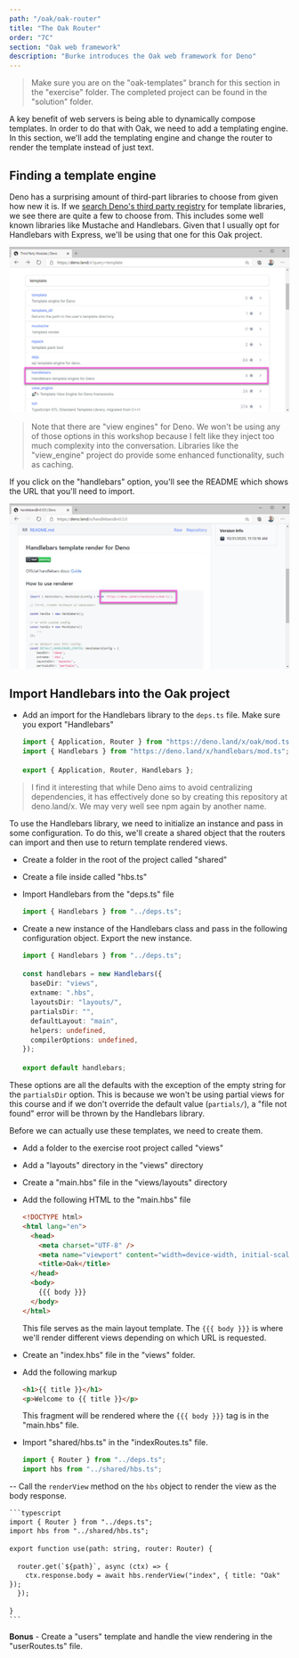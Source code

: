 ```yaml
---
path: "/oak/oak-router"
title: "The Oak Router"
order: "7C"
section: "Oak web framework"
description: "Burke introduces the Oak web framework for Deno"
---
```


> Make sure you are on the "oak-templates" branch for this section in the "exercise" folder. The completed project can be found in the "solution" folder.

A key benefit of web servers is being able to dynamically compose templates. In order to do that with Oak, we need to add a templating engine. In this section, we'll add the templating engine and change the router to render the template instead of just text.

## Finding a template engine

Deno has a surprising amount of third-part libraries to choose from given how new it is. If we [search Deno's third party registry](https://deno.land/x?query=template) for template libraries, we see there are quite a few to choose from. This includes some well known libraries like Mustache and Handlebars. Given that I usually opt for Handlebars with Express, we'll be using that one for this Oak project.

![](../images/deno-templates.jpg)

> Note that there are "view engines" for Deno. We won't be using any of those options in this workshop because I felt like they inject too much complexity into the conversation. Libraries like the "view_engine" project do provide some enhanced functionality, such as caching.

If you click on the "handlebars" option, you'll see the README which shows the URL that you'll need to import.

![](../images/handlebars-readme.jpg)

## Import Handlebars into the Oak project

- Add an import for the Handlebars library to the `deps.ts` file. Make sure you export "Handlebars"

  ```typescript
  import { Application, Router } from "https://deno.land/x/oak/mod.ts";
  import { Handlebars } from "https://deno.land/x/handlebars/mod.ts";

  export { Application, Router, Handlebars };
  ```

> I find it interesting that while Deno aims to avoid centralizing dependencies, it has effectively done so by creating this repository at deno.land/x. We may very well see npm again by another name.

To use the Handlebars library, we need to initialize an instance and pass in some configuration. To do this, we'll create a shared object that the routers can import and then use to return template rendered views.

- Create a folder in the root of the project called "shared"
- Create a file inside called "hbs.ts"
- Import Handlebars from the "deps.ts" file

  ```typescript
  import { Handlebars } from "../deps.ts";
  ```

- Create a new instance of the Handlebars class and pass in the following configuration object. Export the new instance.

  ```typescript
  import { Handlebars } from "../deps.ts";

  const handlebars = new Handlebars({
    baseDir: "views",
    extname: ".hbs",
    layoutsDir: "layouts/",
    partialsDir: "",
    defaultLayout: "main",
    helpers: undefined,
    compilerOptions: undefined,
  });

  export default handlebars;
  ```

These options are all the defaults with the exception of the empty string for the `partialsDir` option. This is because we won't be using partial views for this course and if we don't override the default value (`partials/`), a "file not found" error will be thrown by the Handlebars library.

Before we can actually use these templates, we need to create them.

- Add a folder to the exercise root project called "views"
- Add a "layouts" directory in the "views" directory
- Create a "main.hbs" file in the "views/layouts" directory
- Add the following HTML to the "main.hbs" file

  ```html
  <!DOCTYPE html>
  <html lang="en">
    <head>
      <meta charset="UTF-8" />
      <meta name="viewport" content="width=device-width, initial-scale=1.0" />
      <title>Oak</title>
    </head>
    <body>
      {{{ body }}}
    </body>
  </html>
  ```

  This file serves as the main layout template. The `{{{ body }}}` is where we'll render different views depending on which URL is requested.

- Create an "index.hbs" file in the "views" folder.
- Add the following markup

  ```html
  <h1>{{ title }}</h1>
  <p>Welcome to {{ title }}</p>
  ```

  This fragment will be rendered where the `{{{ body }}}` tag is in the "main.hbs" file.

- Import "shared/hbs.ts" in the "indexRoutes.ts" file.

  ```typescript
  import { Router } from "../deps.ts";
  import hbs from "../shared/hbs.ts";
  ```

-- Call the `renderView` method on the `hbs` object to render the view as the body response.

    ```typescript
    import { Router } from "../deps.ts";
    import hbs from "../shared/hbs.ts";

    export function use(path: string, router: Router) {

      router.get(`${path}`, async (ctx) => {
        ctx.response.body = await hbs.renderView("index", { title: "Oak" });
      });

    }
    ```

**Bonus** - Create a "users" template and handle the view rendering in the "userRoutes.ts" file.

